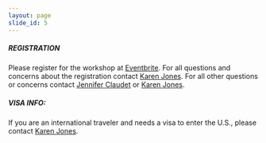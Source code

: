 ```yaml
---
layout: page
slide_id: 5
---
```


<div class="row">

<div class="col text-justify conference-text">

<div markdown="1">

##### REGISTRATION

Please register for the workshop at <a href="https://www.eventbrite.com/e/workshop-on-asynchronous-many-task-systems-and-applications-2023-registration-413011627897">Eventbrite</a>. For all questions and concerns about the registration contact <a href="mailto:kjones@cct.lsu.edu">Karen Jones</a>. For all other questions or concerns contact <a href="mailto:jennifer@cct.lsu.edu">Jennifer Claudet</a> or <a href="mailto:kjones@cct.lsu.edu">Karen Jones</a>.

##### VISA INFO:

If you are an international traveler and needs a visa to enter the U.S.,
please contact <a href="mailto:kjones@cct.lsu.edu">Karen Jones</a>.

</div>

</div>

</div>
